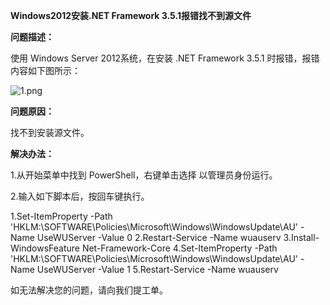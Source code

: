 **Windows2012安装.NET Framework 3.5.1报错找不到源文件**

**问题描述：**

使用 Windows Server 2012系统，在安装 .NET Framework 3.5.1 时报错，报错内容如下图所示：

![1.png](https://img1.jcloudcs.com/cms/9ddf03e4-76cd-4525-b8cc-bde66b24fd6c20170829150524.png)

**问题原因：**

找不到安装源文件。

**解决办法：**

1.从开始菜单中找到 PowerShell，右键单击选择 以管理员身份运行。

2.输入如下脚本后，按回车键执行。

1.Set-ItemProperty -Path 'HKLM:\SOFTWARE\Policies\Microsoft\Windows\WindowsUpdate\AU' -Name UseWUServer -Value 0 2.Restart-Service -Name wuauserv 3.Install-WindowsFeature Net-Framework-Core 4.Set-ItemProperty -Path 'HKLM:\SOFTWARE\Policies\Microsoft\Windows\WindowsUpdate\AU' -Name UseWUServer -Value 1 5.Restart-Service -Name wuauserv

如无法解决您的问题，请向我们提工单。